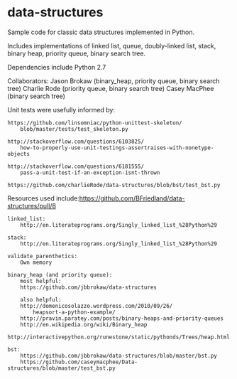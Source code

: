 data-structures
===============

Sample code for classic data structures implemented in Python.

Includes implementations of linked list, queue, doubly-linked list,
    stack, binary heap, priority queue, binary search tree.

Dependencies include Python 2.7

Collaborators:
    Jason Brokaw (binary_heap, priority queue, binary search tree)
    Charlie Rode (priority queue, binary search tree)
    Casey MacPhee (binary search tree)

Unit tests were usefully informed by:

    https://github.com/linsomniac/python-unittest-skeleton/
        blob/master/tests/test_skeleton.py

    http://stackoverflow.com/questions/6103825/
        how-to-properly-use-unit-testings-assertraises-with-nonetype-objects

    http://stackoverflow.com/questions/6181555/
        pass-a-unit-test-if-an-exception-isnt-thrown

    https://github.com/charlieRode/data-structures/blob/bst/test_bst.py



Resources used include:https://github.com/BFriedland/data-structures/pull/8

    linked_list:
        http://en.literateprograms.org/Singly_linked_list_%28Python%29

    stack:
        http://en.literateprograms.org/Singly_linked_list_%28Python%29

    validate_parenthetics:
        Own memory

    binary_heap (and priority queue):
        most helpful:
        https://github.com/jbbrokaw/data-structures

        also helpful:
        http://domenicosolazzo.wordpress.com/2010/09/26/
            heapsort-a-python-example/
        http://pravin.paratey.com/posts/binary-heaps-and-priority-queues
        http://en.wikipedia.org/wiki/Binary_heap
        http://interactivepython.org/runestone/static/pythonds/Trees/heap.html

    bst:
        https://github.com/jbbrokaw/data-structures/blob/master/bst.py
        https://github.com/caseymacphee/Data-structures/blob/master/test_bst.py
